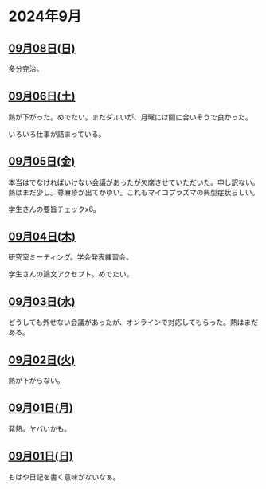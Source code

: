 # 2024年9月

## [09月08日(日)](#08) <a id="08"></a>

多分完治。

## [09月06日(土)](#06) <a id="06"></a>

熱が下がった。めでたい。まだダルいが、月曜には間に合いそうで良かった。

いろいろ仕事が詰まっている。

## [09月05日(金)](#05) <a id="05"></a>

本当はでなければいけない会議があったが欠席させていただいた。申し訳ない。
熱はまだ少し。蕁麻疹が出てかゆい。これもマイコプラズマの典型症状らしい。

学生さんの要旨チェックx6。

## [09月04日(木)](#04) <a id="04"></a>

研究室ミーティング。学会発表練習会。

学生さんの論文アクセプト。めでたい。

## [09月03日(水)](#03) <a id="03"></a>

どうしても外せない会議があったが、オンラインで対応してもらった。熱はまだある。

## [09月02日(火)](#02) <a id="02"></a>

熱が下がらない。

## [09月01日(月)](#01) <a id="01"></a>

発熱。ヤバいかも。

## [09月01日(日)](#01) <a id="01"></a>

もはや日記を書く意味がないなぁ。
